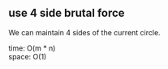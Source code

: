 ## use 4 side brutal force
We can maintain 4 sides of the current circle.

time: O(m * n)<br>
space: O(1)

